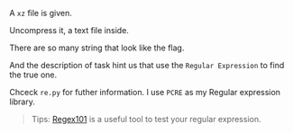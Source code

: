 A `xz` file is given.

Uncompress it, a text file inside.

There are so many string that look like the flag.

And the description of task hint us that use the `Regular Expression` to find the true one.

Chceck `re.py` for futher information. I use `PCRE` as my Regular expression library.

> Tips: [Regex101](https://regex101.com/) is a useful tool to test your regular expression.